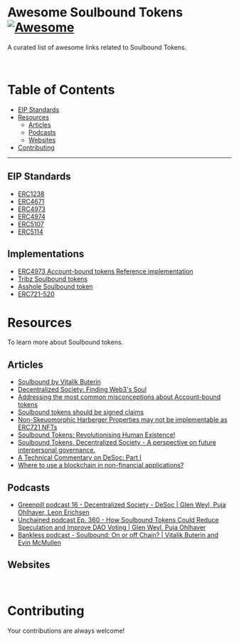 # Awesome Soulbound Tokens [![Awesome](https://cdn.rawgit.com/sindresorhus/awesome/d7305f38d29fed78fa85652e3a63e154dd8e8829/media/badge.svg)](https://github.com/sindresorhus/awesome)

A curated list of awesome links related to Soulbound Tokens.

<br />

# Table of Contents

- [EIP Standards](#eipstandards)
- [Resources](#resources)
  - [Articles](#articles)
  - [Podcasts](#podcasts)
  - [Websites](#websites)
- [Contributing](#contributing)

---

## EIP Standards

- [ERC1238](https://github.com/ethereum/EIPs/issues/1238)
- [ERC4671](https://eips.ethereum.org/EIPS/eip-4671)
- [ERC4973](https://eips.ethereum.org/EIPS/eip-4973)
- [ERC4974](https://github.com/ethereum/EIPs/blob/master/EIPS/eip-4974.md)
- [ERC5107](https://github.com/ethereum/EIPs/pull/5107)
- [ERC5114](https://github.com/ethereum/EIPs/pull/5114)

## Implementations

- [ERC4973 Account-bound tokens Reference implementation](https://github.com/rugpullindex/ERC4973)
- [Tribz Soulbound tokens](https://blockscout.com/xdai/mainnet/address/0x2043F330339E21Afe6DC6207500B24AcF74068fC/contracts#address-tabs)
- [Asshole Soulbound token](https://etherscan.io/address/0x0855B3B667Be89efcF9eE54a79aEcB25a194A8b0#code)
- [ERC721-520](https://github.com/marryinweb3/ERC721-520)

# Resources

To learn more about Soulbound tokens.

## Articles
- [Soulbound by Vitalik Buterin](https://vitalik.ca/general/2022/01/26/soulbound.html)
- [Decentralized Society: Finding Web3's Soul](https://papers.ssrn.com/sol3/papers.cfm?abstract_id=4105763)
- [Addressing the most common misconceptions about Account-bound tokens](https://timdaub.github.io/2022/05/30/addressing-the-most-common-misconceptions-about-account-bound-tokens/)
- [Soulbound tokens should be signed claims](https://katelynsills.com/blockchain/soulbound-tokens/)
- [Non-Skeuomorphic Harberger Properties may not be implementable as ERC721 NFTs](https://timdaub.github.io/2022/02/19/non-skeuomorphic-harberger-properties-erc721-nfts/)
- [Soulbound Tokens: Revolutionising Human Existence!](https://www.cryptologi.st/news/soulbound-tokens-revolutionising-human-existence?utm_source=Forum&utm_medium=media&utm_campaign=promotion)
- [Soulbound Tokens, Decentralized Society - A perspective on future interpersonal governance.](https://leofinance.io/@amphlux/soulbound-tokens-decentralized-society-a-perspective-on-future-interpersonal-governance)
- [A Technical Commentary on DeSoc: Part I](https://kevinyu.substack.com/p/a-technical-commentary-on-desoc-part)
- [Where to use a blockchain in non-financial applications?](https://vitalik.ca/general/2022/06/12/nonfin.html)


## Podcasts
- [Greenpill podcast 16 - Decentralized Society - DeSoc | Glen Weyl, Puja Ohlhaver, Leon Erichsen](https://podcasts.apple.com/us/podcast/16-decentralized-society-desoc-glen-weyl-puja-ohlhaver/id1609313639?i=1000564942612)
- [Unchained podcast Ep. 360 - How Soulbound Tokens Could Reduce Speculation and Improve DAO Voting | Glen Weyl, Puja Ohlhaver](https://unchainedpodcast.com/how-soul-bound-tokens-could-reduce-speculation-and-improve-dao-voting-ep-360/)
- [Bankless podcast - Soulbound: On or off Chain? | Vitalik Buterin and Evin McMullen](http://podcast.banklesshq.com/soulbound-on-or-off-chain-vitalik-buterin-and-evin-mcmullen)

## Websites

<br />

# Contributing

Your contributions are always welcome!
